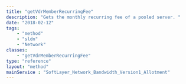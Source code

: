 ```yaml
---
title: "getVdrMemberRecurringFee"
description: "Gets the monthly recurring fee of a pooled server. "
date: "2018-02-12"
tags:
    - "method"
    - "sldn"
    - "Network"
classes:
    - "getVdrMemberRecurringFee"
type: "reference"
layout: "method"
mainService : "SoftLayer_Network_Bandwidth_Version1_Allotment"
---
```

